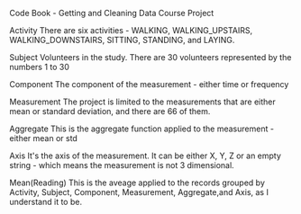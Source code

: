 Code Book - Getting and Cleaning Data Course Project

Activity
	There are six activities - WALKING, WALKING_UPSTAIRS, WALKING_DOWNSTAIRS, SITTING, STANDING, and LAYING.
	
Subject 
	Volunteers in the study. There are 30 volunteers represented by the numbers 1 to 30
	
Component
	The component of the measurement - either time or frequency
	
Measurement 
	The project is limited to the measurements that are either mean or standard deviation, and there are 66 of them.
	
Aggregate
	This is the aggregate function applied to the measurement - either mean or std
	
Axis
	It's the axis of the measurement. It can be either X,  Y, Z or an empty string - which means the measurement is not 3 dimensional.
	
Mean(Reading)
	This is the aveage applied to the records grouped by Activity, Subject, Component, Measurement, Aggregate,and Axis, as I understand it to be.
	
	